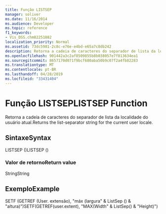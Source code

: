 ```yaml
---
title: Função LISTSEP
manager: soliver
ms.date: 11/16/2014
ms.audience: Developer
ms.topic: reference
f1_keywords:
- Vis_DSS.chm82251882
localization_priority: Normal
ms.assetid: 73dc5981-2c8c-e76e-e4bd-e65a7c8db242
description: Retorna a cadeia de caracteres do separador de lista da localidade do usuário atual.
ms.openlocfilehash: 901442a3c2af8509855b8b038057e7f813634ea1
ms.sourcegitcommit: 8657170d071f9bcf680aba50b9c07f2a4fb82283
ms.translationtype: MT
ms.contentlocale: pt-BR
ms.lasthandoff: 04/28/2019
ms.locfileid: "33431404"
---
```

# <a name="listsep-function"></a><span data-ttu-id="15ddd-103">Função LISTSEP</span><span class="sxs-lookup"><span data-stu-id="15ddd-103">LISTSEP Function</span></span>

<span data-ttu-id="15ddd-104">Retorna a cadeia de caracteres do separador de lista da localidade do usuário atual.</span><span class="sxs-lookup"><span data-stu-id="15ddd-104">Returns the list-separator string for the current user locale.</span></span>
  
## <a name="syntax"></a><span data-ttu-id="15ddd-105">Sintaxe</span><span class="sxs-lookup"><span data-stu-id="15ddd-105">Syntax</span></span>

<span data-ttu-id="15ddd-106">LISTSEP ()</span><span class="sxs-lookup"><span data-stu-id="15ddd-106">LISTSEP ()</span></span>
  
### <a name="return-value"></a><span data-ttu-id="15ddd-107">Valor de retorno</span><span class="sxs-lookup"><span data-stu-id="15ddd-107">Return value</span></span>

<span data-ttu-id="15ddd-108">String</span><span class="sxs-lookup"><span data-stu-id="15ddd-108">String</span></span>
  
## <a name="example"></a><span data-ttu-id="15ddd-109">Exemplo</span><span class="sxs-lookup"><span data-stu-id="15ddd-109">Example</span></span>

<span data-ttu-id="15ddd-110">SETF (GETREF (User. extensão), "máx (largura" &amp; ListSep () &amp; "altura)")</span><span class="sxs-lookup"><span data-stu-id="15ddd-110">SETF(GETREF(user.extent), "MAX(Width" &amp; ListSep() &amp; "Height)")</span></span> 
  

